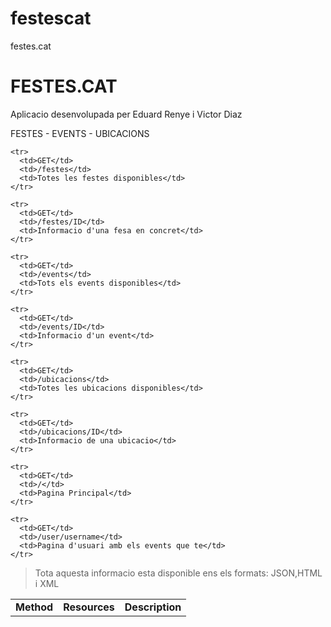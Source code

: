 festescat
=========

festes.cat
<html>
<body>
<h1>FESTES.CAT</h1>

Aplicacio desenvolupada per Eduard Renye i Victor Diaz

FESTES - EVENTS - UBICACIONS

<table>
	<tr>
	  <td><strong>Method</strong></td>
	  <td><strong>Resources</strong></td>
	  <td><strong>Description</strong></td>
	</tr>
	
	<tr>
	  <td>GET</td>
	  <td>/festes</td>
	  <td>Totes les festes disponibles</td>
	</tr>

	<tr>
	  <td>GET</td>
	  <td>/festes/ID</td>
	  <td>Informacio d'una fesa en concret</td>
	</tr>

	<tr>
	  <td>GET</td>
	  <td>/events</td>
	  <td>Tots els events disponibles</td>
	</tr>

	<tr>
	  <td>GET</td>
	  <td>/events/ID</td>
	  <td>Informacio d'un event</td>
	</tr>

	<tr>
	  <td>GET</td>
	  <td>/ubicacions</td>
	  <td>Totes les ubicacions disponibles</td>
	</tr>

	<tr>
	  <td>GET</td>
	  <td>/ubicacions/ID</td>
	  <td>Informacio de una ubicacio</td>
	</tr>

	<tr>
	  <td>GET</td>
	  <td>/</td>
	  <td>Pagina Principal</td>
	</tr>

	<tr>
	  <td>GET</td>
	  <td>/user/username</td>
	  <td>Pagina d'usuari amb els events que te</td>
	</tr>

> Tota aquesta informacio esta disponible ens els formats: JSON,HTML i XML 
   
</table>
</body>
</html>
